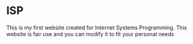 # ISP
This is my first website created for Internet Systems Programming. This website is fair use and you can modify it to fit your personal needs
